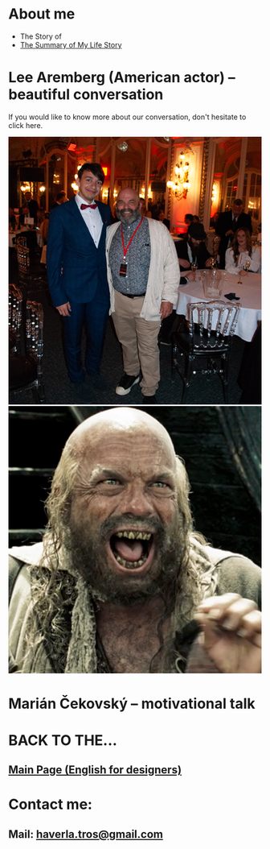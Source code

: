 # About me
- The Story of
- [The Summary of My Life Story](https://github.com/BenjaminHaverla/Summary-of-my-life-story.git)

# Lee Aremberg (American actor) – beautiful conversation
If you would like to know more about our conversation, don't hesitate to click here.

![Benjamín Haverla and Lee Aremberg](Images/lee_aremberg_talk.png)
![Benjamín Haverla and Lee Aremberg](Images/lee_aremberg.png)
# Marián Čekovský – motivational talk

# BACK TO THE...
## [Main Page (English for designers)](https://github.com/BenjaminHaverla/English-for-designers.git)
# Contact me:
## **Mail**: haverla.tros@gmail.com
